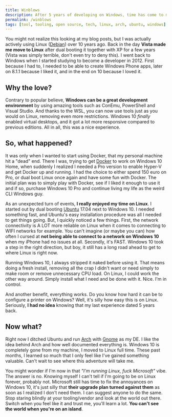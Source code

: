 ```yaml
---
title: Winblows
description: After 5 years of developing on Windows, time has come to move on. Or, why I switched back to Linux.
permalink: /winblows
tags: [tool, tooling, open source, tech, linux, arch, ubuntu, windows]
---
```


You might not realize this looking at my blog posts, but I was actually actively using Linux (<a href="https://www.debian.org/" target="_blank">Debian</a>) over 10 years ago. Back in the day **Vista made me move to Linux** after dual booting it together with XP for a few years (Vista was simply terrible, don't even try to deny this). I went back to Windows when I started studying to become a developer in 2012. First because I had to, I needed to be able to create Windows Phone apps, later on 8.1.1 because I liked it, and in the end on 10 because I loved it.

## Why the love?

Contrary to popular believe, **Windows can be a great development environment** by using amazing tools such as ConEmu, PowerShell and Visual Studio. And thanks to the WSL, you can now use tools just as you would on Linux, removing even more restrictions. Windows 10 _finally_ enabled virtual desktops, and it got a lot more responsive compared to previous editions. All in all, this was a nice experience.

## So, what happened?

It was only when I wanted to start using Docker, that my personal machine hit a "dead" end. There I was, trying to get <a href="https://www.docker.com/" target="_blank">Docker</a> to work on Windows 10 Home, when suddenly I realized I needed a Pro version to enable Hyper-V and get Docker up and running. I had the choice to either spend 150 euro on Pro, or dual boot Linux once again and have some fun with Docker. The initial plan was to simply play with Docker, see if I liked it enough to use it and if so, purchase Windows 10 Pro and continue living my life as the weird CLI Windows guy.

As an unexpected turn of events, **I really enjoyed my time on Linux**. I started out by dual booting <a href="https://www.ubuntu.com/" target="_blank">Ubuntu</a> 17.04 next to Windows 10. I needed something fast, and Ubuntu's easy installation procedure was all I needed to get things going. But, I quickly noticed a few things. First, the network connectivity is A LOT more reliable on Linux when it comes to connecting to WIFI networks for example. You can't imagine (or maybe you can) how often I cursed at **not being able to connect to a network on Windows 10** when my iPhone had no issues at all. Secondly, it's FAST. Windows 10 took a step in the right direction, but boy, it still has a long road ahead to get to where Linux is right now.

Running Windows 10, I always stripped it naked before using it. That means doing a fresh install, removing all the crap I didn't want or need simply to make room or remove unnecessary CPU load. On Linux, I could work the other way around. Simply install what I need and be done with it. Nice. I'm in control.

And another benefit, everything works. Do you know how hard it can be to configure a printer on Windows? Well, it's silly how easy this is on Linux. Seriously, **I had no idea** knowing that my last experience dated 5 years back.

## Now what?

Right now I ditched Ubuntu and run <a href="https://www.archlinux.org/" target="_blank">Arch</a> with <a href="https://www.gnome.org/" target="_blank">Gnome</a> as my DE. I like the idea behind Arch and how well documented everything is. Windows 10 is completely gone from my machine, I moved to Linux full time. These past months, I learned so much that I only feel like I've gained something valuable. Can't wait to see where this adventure will take me.

You might wonder if I'm now in that *"I'm running Linux, fuck Microsoft"* vibe. The answer is no. Knowing myself I can't tell if I'm going to be on Linux forever, probably not. Microsoft still has time to fix the annoyances on Windows 10, it's just silly that **their upgrade plan turned against them** as soon as I realized I don't need them. I can suggest anyone to do the same. Stop staring blindly at your tooling/vendor and look at the world out there. Switch when you feel like it and trust me, you'll learn a lot. **You can't see the world when you're on an island**.